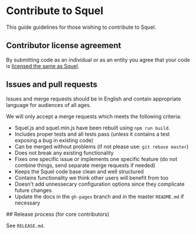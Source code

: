 # Contribute to Squel

This guide guidelines for those wishing to contribute to Squel.

## Contributor license agreement

By submitting code as an individual or as an entity you agree that your code is [licensed the same as Squel](LICENSE.md).

## Issues and pull requests

Issues and merge requests should be in English and contain appropriate language for audiences of all ages.

We will only accept a merge requests which meets the following criteria:

* Squel.js and squel.min.js have been rebuilt using `npm run build`.
* Includes proper tests and all tests pass (unless it contains a test exposing a bug in existing code)
* Can be merged without problems (if not please use: `git rebase master`)
* Does not break any existing functionality
* Fixes one specific issue or implements one specific feature (do not combine things, send separate merge requests if needed)
* Keeps the Squel code base clean and well structured
* Contains functionality we think other users will benefit from too
* Doesn't add unnessecary configuration options since they complicate future changes
* Update the docs in the `gh-pages` branch and in the master `README.md` if necessary


## Release process (for core contributors)

See `RELEASE.md`.

